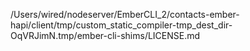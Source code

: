 /Users/wired/nodeserver/EmberCLI_2/contacts-ember-hapi/client/tmp/custom_static_compiler-tmp_dest_dir-OqVRJimN.tmp/ember-cli-shims/LICENSE.md